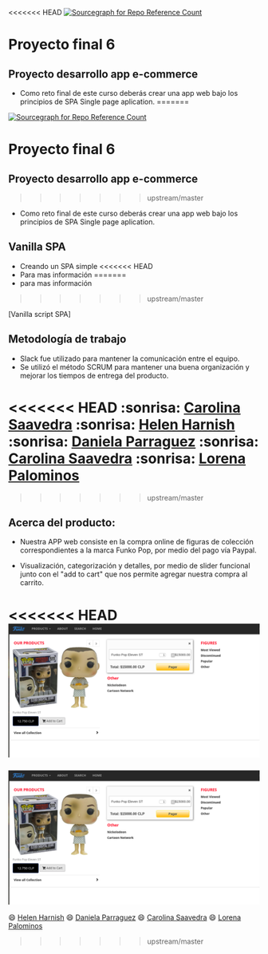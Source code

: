 <<<<<<< HEAD
[![Sourcegraph for Repo Reference Count](https://img.shields.io/badge/Release%20Date-February-brightgreen.svg?style=flat-square)]()

# Proyecto final 6
## Proyecto desarrollo app e-commerce

* Como reto final de este curso deberás crear una app web bajo los principios de SPA Single page aplication.
=======

[![Sourcegraph for Repo Reference Count](https://img.shields.io/badge/Release%20Date-February-brightgreen.svg?style=flat-square)]()


# Proyecto final 6
## Proyecto desarrollo app e-commerce
>>>>>>> upstream/master

* Como reto final de este curso deberás crear una app web bajo los principios de SPA Single page aplication.

## Vanilla SPA

- Creando un SPA simple
<<<<<<< HEAD
- Para mas información
=======
- para mas información
>>>>>>> upstream/master

[Vanilla script SPA]


## Metodología de trabajo

* Slack fue utilizado para mantener la comunicación entre el equipo.
* Se utilizó el método SCRUM para mantener una buena organización y mejorar los tiempos de entrega del producto.

<<<<<<< HEAD
:sonrisa: [Carolina Saavedra](https://github.com/saahub)
:sonrisa: [Helen Harnish](https://github.com/HelenHarnish)
:sonrisa: [Daniela Parraguez](https://github.com/daniparraguez)
:sonrisa: [Carolina Saavedra](https://github.com/saahub)
:sonrisa: [Lorena Palominos](https://github.com/lpalominosf)
=======
>>>>>>> upstream/master

## Acerca del producto:

* Nuestra APP web consiste en la compra online de figuras de colección correspondientes a la marca Funko Pop, por medio del pago vía Paypal.

* Visualización, categorización y detalles, por medio de slider funcional junto con el "add to cart" que nos permite agregar nuestra compra al carrito.

<<<<<<< HEAD
![img](img/captura.png)
=======
![img](images/readme-img.png)

:smile: [Helen Harnish](https://github.com/HelenHarnish)
:smile: [Daniela Parraguez](https://github.com/daniparraguez)
:smile: [Carolina Saavedra](https://github.com/saahub)
:smile: [Lorena Palominos](https://github.com/lpalominosf)

>>>>>>> upstream/master
